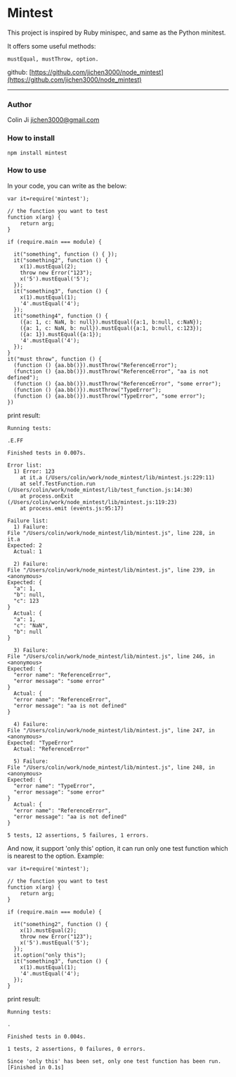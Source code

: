 # Mintest

This project is inspired by Ruby minispec, and same as the Python minitest.

It offers some useful methods:

    mustEqual, mustThrow, option.

github: [https://github.com/jichen3000/node_mintest](https://github.com/jichen3000/node_mintest)

-----------------------

### Author

Colin Ji <jichen3000@gmail.com>


### How to install

    npm install mintest

### How to use
In your code, you can write as the below:


    var it=require('mintest');

    // the function you want to test
    function x(arg) {
        return arg;
    }

    if (require.main === module) {

      it("something", function () { });
      it("something2", function () { 
        x(1).mustEqual(2);
        throw new Error("123");
        x('5').mustEqual('5');
      });
      it("something3", function () { 
        x(1).mustEqual(1);
        '4'.mustEqual('4');
      });
      it("something4", function () { 
        ({a: 1, c: NaN, b: null}).mustEqual({a:1, b:null, c:NaN});
        ({a: 1, c: NaN, b: null}).mustEqual({a:1, b:null, c:123});
        ({a: 1}).mustEqual({a:1});
        '4'.mustEqual('4');
      });
    }
    it("must throw", function () {
      (function () {aa.bb()}).mustThrow("ReferenceError");
      (function () {aa.bb()}).mustThrow("ReferenceError", "aa is not defined");
      (function () {aa.bb()}).mustThrow("ReferenceError", "some error");
      (function () {aa.bb()}).mustThrow("TypeError");
      (function () {aa.bb()}).mustThrow("TypeError", "some error");
    })

print result:

    Running tests:

    .E.FF

    Finished tests in 0.007s.

    Error list:
      1) Error: 123
        at it.a (/Users/colin/work/node_mintest/lib/mintest.js:229:11)
        at self.TestFunction.run (/Users/colin/work/node_mintest/lib/test_function.js:14:30)
        at process.onExit (/Users/colin/work/node_mintest/lib/mintest.js:119:23)
        at process.emit (events.js:95:17)

    Failure list:
      1) Failure:
    File "/Users/colin/work/node_mintest/lib/mintest.js", line 228, in it.a
    Expected: 2
      Actual: 1

      2) Failure:
    File "/Users/colin/work/node_mintest/lib/mintest.js", line 239, in <anonymous>
    Expected: {
      "a": 1,
      "b": null,
      "c": 123
    }
      Actual: {
      "a": 1,
      "c": "NaN",
      "b": null
    }

      3) Failure:
    File "/Users/colin/work/node_mintest/lib/mintest.js", line 246, in <anonymous>
    Expected: {
      "error name": "ReferenceError",
      "error message": "some error"
    }
      Actual: {
      "error name": "ReferenceError",
      "error message": "aa is not defined"
    }

      4) Failure:
    File "/Users/colin/work/node_mintest/lib/mintest.js", line 247, in <anonymous>
    Expected: "TypeError"
      Actual: "ReferenceError"

      5) Failure:
    File "/Users/colin/work/node_mintest/lib/mintest.js", line 248, in <anonymous>
    Expected: {
      "error name": "TypeError",
      "error message": "some error"
    }
      Actual: {
      "error name": "ReferenceError",
      "error message": "aa is not defined"
    }

    5 tests, 12 assertions, 5 failures, 1 errors.


And now, it support 'only this' option, it can run only one test function which is nearest to the option. Example:

    var it=require('mintest');

    // the function you want to test
    function x(arg) {
        return arg;
    }

    if (require.main === module) {

      it("something2", function () { 
        x(1).mustEqual(2);
        throw new Error("123");
        x('5').mustEqual('5');
      });
      it.option("only this");
      it("something3", function () { 
        x(1).mustEqual(1);
        '4'.mustEqual('4');
      });
    }


print result:

    Running tests:

    .

    Finished tests in 0.004s.

    1 tests, 2 assertions, 0 failures, 0 errors.
    
    Since 'only this' has been set, only one test function has been run.
    [Finished in 0.1s]
